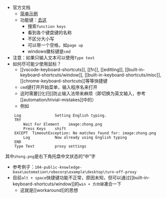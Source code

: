 - 官方文档
  - [简单示例](https://robocorp.com/docs/libraries/rpa-framework/rpa-desktop/keywords#press-keys)
  - 功能键：[去这](https://robocorp.com/docs/libraries/rpa-framework/rpa-desktop)
    - 搜索`function keys`
    - 看到各个键盘键的名称
    - 不区分大小写
    - 可以带一个空格，如`page up`
    - windows徽标键是`cmd`
- 注意：如果只输入文本可以使用`Type text`
- 如何尽可能少使用鼠标？
  - [[vscode-keyboard-shortcuts]], [[fn]], [[editting]], [[built-in-keyboard-shortcuts/window]], [[built-in-keyboard-shortcuts/misc]], [[chrome-keyboard-shortcuts]]等等快捷键
  - `cmd`键打开开始菜单，输入程序名来打开
  - 这时需要[[化归]]防止输入法带来麻烦（即切换为英文输入，参考[[automation/trivial-mistakes]]中的）
  - 例如
```robotframework
    Log               Setting English typing.
    TRY
        Wait For Element    image:zhong.png
        Press Keys    shift
    EXCEPT  TimeoutException: No matches found for: image:zhong.png
        Log           Now already using English typing
    END
    Type Text         proxy settings
```
其中`zhong.png`是右下角托盘中文状态的“中”字
- 参考例子：`104-public-knowledge-base\automation\robocorp\example\desktop\turn-off-proxy`
- 目前`alt + space`快捷键功能不正常，原因未知，但可以通过[[built-in-keyboard-shortcuts/window]]的`win + 方向键`凑合一下
  - 这就是[[workaround]]的思想